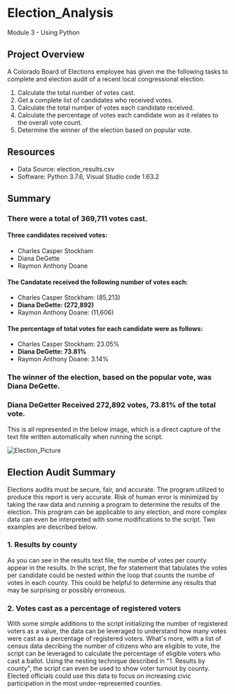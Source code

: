 # Election_Analysis
Module 3 - Using Python

## Project Overview
A Colorado Board of Elections employee has given me the following tasks to complete and election audit of a recent local congressional election.

1. Calculate the total number of votes cast.
2. Get a complete list of candidates who received votes.
3. Calculate the total number of votes each candidate received. 
4. Calculate the percentage of votes each candidate won as it relates to the overall vote count.
5. Determine the winner of the election based on popular vote.

## Resources
- Data Source: election_results.csv
- Software: Python 3.7.6, Visual Studio code 1.63.2

## Summary

### There were a total of 369,711 votes cast.

#### Three candidates received votes: 
- Charles Casper Stockham
- Diana DeGette
- Raymon Anthony Doane

#### The Candatate received the following number of votes each:
- Charles Casper Stockham: (85,213)
- **Diana DeGette: (272,892)**
- Raymon Anthony Doane: (11,606)

#### The percentage of total votes for each candidate were as follows:
- Charles Casper Stockham: 23.05% 
- **Diana DeGette: 73.81%**
- Raymon Anthony Doane: 3.14% 

### The winner of the election, based on the popular vote, was Diana DeGette. 
### Diana DeGetter Received 272,892 votes, 73.81% of the total vote.

This is all represented in the below image, which is a direct capture of the text file written automatically when running the script.

![Election_Picture](https://user-images.githubusercontent.com/95391827/149699248-94f6bf4c-86d8-47a2-9107-e9cc51008f30.png)

## Election Audit Summary
Elections audits must be secure, fair, and accurate. The program utilized to produce this report is very accurate. Risk of human error is minimized by taking the raw data and running a program to determine the results of the election. This program can be applicable to any election, and more complex data can even be interpreted with some modifications to the script. Two examples are described below.

### 1. Results by county
As you can see in the results text file, the numbe of votes per county appear in the results. In the script, the for statement that tabulates the votes per candidate could be nested within the loop that counts the numbe of votes in each county. This could be helpful to determine any results that may be surprising or possibly erroneous.

### 2. Votes cast as a percentage of registered voters
With some simple additions to the script initializing the number of registered voters as a value, the data can be leveraged to understand how many votes were cast as a percentage of registered voters. What's more, with a list of census data decribing the number of citizens who are eligible to vote, the script can be leveraged to calculate the percentage of eligible voters who cast a ballot. Using the nesting technique described in "1. Results by county", the script can even be used to show voter turnout by county. Elected officials could use this data to focus on increasing civic participation in the most under-represented counties.
